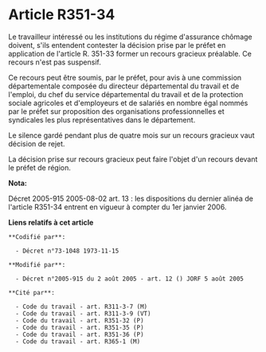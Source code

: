 # Article R351-34

Le travailleur intéressé ou les institutions du régime d'assurance chômage doivent, s'ils entendent contester la décision
prise par le préfet en application de l'article R. 351-33 former un recours gracieux préalable. Ce recours n'est pas
suspensif.

Ce recours peut être soumis, par le préfet, pour avis à une commission départementale composée du directeur départemental du
travail et de l'emploi, du chef du service départemental du travail et de la protection sociale agricoles et d'employeurs et
de salariés en nombre égal nommés par le préfet sur proposition des organisations professionnelles et syndicales les plus
représentatives dans le département.

Le silence gardé pendant plus de quatre mois sur un recours gracieux vaut décision de rejet.

La décision prise sur recours gracieux peut faire l'objet d'un recours devant le préfet de région.

**Nota:**

Décret 2005-915 2005-08-02 art. 13 : les dispositions du dernier alinéa de l'article R351-34 entrent en vigueur à compter du
1er janvier 2006.

**Liens relatifs à cet article**

	**Codifié par**:

	  - Décret n°73-1048 1973-11-15

	**Modifié par**:

	  - Décret n°2005-915 du 2 août 2005 - art. 12 () JORF 5 août 2005

	**Cité par**:

	  - Code du travail - art. R311-3-7 (M)
	  - Code du travail - art. R311-3-9 (VT)
	  - Code du travail - art. R351-32 (P)
	  - Code du travail - art. R351-35 (P)
	  - Code du travail - art. R351-36 (P)
	  - Code du travail - art. R365-1 (M)
